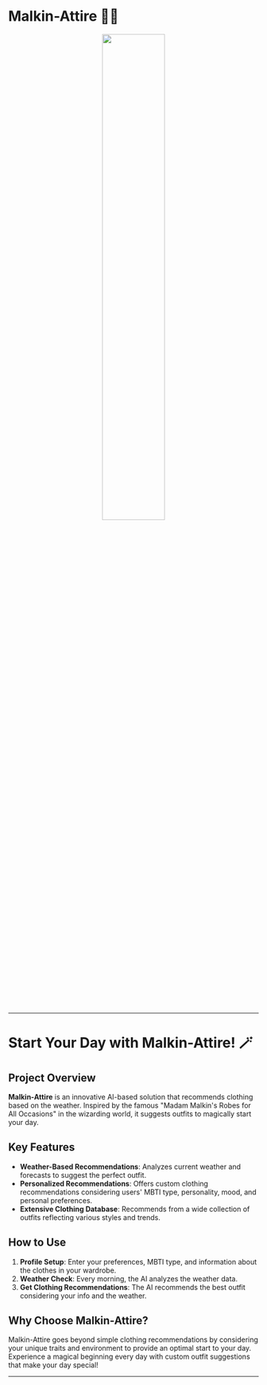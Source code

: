 # Malkin-Attire 🧙🏻

<center>
    <img src="https://github.com/sparkerhoney/Malkin-Attire/assets/108461006/29c04889-ecfc-43eb-a8d7-be05139bf692" width="50%">
</center>




---

# **Start Your Day with Malkin-Attire! 🪄**

## **Project Overview**

**Malkin-Attire** is an innovative AI-based solution that recommends clothing based on the weather. Inspired by the famous "Madam Malkin's Robes for All Occasions" in the wizarding world, it suggests outfits to magically start your day.

## **Key Features**

- **Weather-Based Recommendations**: Analyzes current weather and forecasts to suggest the perfect outfit.
- **Personalized Recommendations**: Offers custom clothing recommendations considering users' MBTI type, personality, mood, and personal preferences.
- **Extensive Clothing Database**: Recommends from a wide collection of outfits reflecting various styles and trends.

## **How to Use**

1. **Profile Setup**: Enter your preferences, MBTI type, and information about the clothes in your wardrobe.
2. **Weather Check**: Every morning, the AI analyzes the weather data.
3. **Get Clothing Recommendations**: The AI recommends the best outfit considering your info and the weather.

## **Why Choose Malkin-Attire?**

Malkin-Attire goes beyond simple clothing recommendations by considering your unique traits and environment to provide an optimal start to your day. Experience a magical beginning every day with custom outfit suggestions that make your day special!

---
